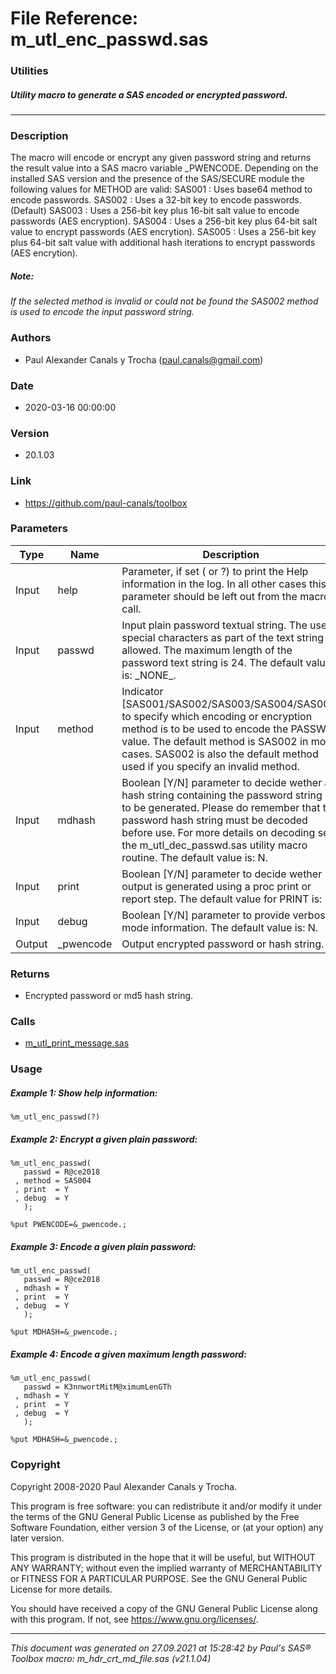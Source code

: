 # File Reference: m_utl_enc_passwd.sas

### Utilities

##### Utility macro to generate a SAS encoded or encrypted password.

***

### Description
The macro will encode or encrypt any given password string and returns the result value into a SAS macro variable _PWENCODE. Depending on the installed SAS version and the presence of the SAS/SECURE module the following values for METHOD are valid:
 SAS001 : Uses base64 method to encode passwords.
 SAS002 : Uses a 32-bit key to encode passwords. (Default)
 SAS003 : Uses a 256-bit key plus 16-bit salt value
 to encode passwords (AES encryption). SAS004 : Uses a 256-bit key plus 64-bit salt value
 to encrypt passwords (AES encrytion). SAS005 : Uses a 256-bit key plus 64-bit salt value
 with additional hash iterations to encrypt passwords (AES encrytion).

##### *Note:*
*If the selected method is invalid or could not be found the SAS002 method is used to encode the input password string.*

### Authors
* Paul Alexander Canals y Trocha (paul.canals@gmail.com)

### Date
* 2020-03-16 00:00:00

### Version
* 20.1.03

### Link
* https://github.com/paul-canals/toolbox

### Parameters
| Type | Name | Description |
| ---- | ---- | ----------- |
| Input | help | Parameter, if set ( or ?) to print the Help information in the log. In all other cases this parameter should be left out from the macro call. |
| Input | passwd | Input plain password textual string. The use of special characters as part of the text string is allowed. The maximum length of the password text string is 24. The default value is: \_NONE\_. |
| Input | method | Indicator [SAS001/SAS002/SAS003/SAS004/SAS005] to specify which encoding or encryption method is to be used to encode the PASSWD value. The default method is SAS002 in most cases. SAS002 is also the default method used if you specify an invalid method. |
| Input | mdhash | Boolean [Y/N] parameter to decide wether a hash string containing the password string is to be generated. Please do remember that the password hash string must be decoded before use. For more details on decoding see the m_utl_dec_passwd.sas utility macro routine. The default value is: N. |
| Input | print | Boolean [Y/N] parameter to decide wether output is generated using a proc print or report step. The default value for PRINT is: N. |
| Input | debug | Boolean [Y/N] parameter to provide verbose mode information. The default value is: N. |
| Output | _pwencode | Output encrypted password or hash string. |

### Returns
* Encrypted password or md5 hash string.

### Calls
* [m_utl_print_message.sas](m_utl_print_message.md)

### Usage

##### Example 1: Show help information:
```sas
%m_utl_enc_passwd(?)
```

##### Example 2: Encrypt a given plain password:
```sas
%m_utl_enc_passwd(
   passwd = R@ce2018
 , method = SAS004
 , print  = Y
 , debug  = Y
   );

%put PWENCODE=&_pwencode.;
```

##### Example 3: Encode a given plain password:
```sas
%m_utl_enc_passwd(
   passwd = R@ce2018
 , mdhash = Y
 , print  = Y
 , debug  = Y
   );

%put MDHASH=&_pwencode.;
```

##### Example 4: Encode a given maximum length password:
```sas
%m_utl_enc_passwd(
   passwd = K3nnwortMitM@ximumLenGTh
 , mdhash = Y
 , print  = Y
 , debug  = Y
   );

%put MDHASH=&_pwencode.;
```

### Copyright
Copyright 2008-2020 Paul Alexander Canals y Trocha. 
 
This program is free software: you can redistribute it and/or modify 
it under the terms of the GNU General Public License as published by 
the Free Software Foundation, either version 3 of the License, or 
(at your option) any later version. 
 
This program is distributed in the hope that it will be useful, 
but WITHOUT ANY WARRANTY; without even the implied warranty of 
MERCHANTABILITY or FITNESS FOR A PARTICULAR PURPOSE. See the 
GNU General Public License for more details. 
 
You should have received a copy of the GNU General Public License 
along with this program. If not, see <https://www.gnu.org/licenses/>. 


***
*This document was generated on 27.09.2021 at 15:28:42  by Paul's SAS&reg; Toolbox macro: m_hdr_crt_md_file.sas (v21.1.04)*
